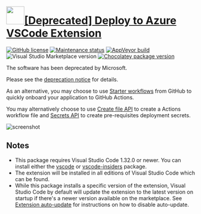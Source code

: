 # [<img src="https://cdn.jsdelivr.net/gh/dgalbraith/chocolatey-packages@5d2eb9faae63c97246c26e86310ce1d07140eb88/icons/vscode-azure-deploy.png" width="48" height="48" />[Deprecated] Deploy to Azure VSCode Extension](https://community.chocolatey.org/packages/vscode-azure-deploy)

[![GitHub license](https://img.shields.io/badge/badges-MIT-green.svg)](https://marketplace.visualstudio.com/items/ms-vscode-deploy-azure.azure-deploy/license)
[![Maintenance status](https://img.shields.io/badge/maintained%3F-yes-green.svg)](https://github.com/dgalbraith/chocolatey-packages/graphs/commit-activity)
[![AppVeyor build](https://img.shields.io/appveyor/ci/dgalbraith/chocolatey-packages)](https://ci.appveyor.com/project/dgalbraith/chocolatey-packages)
![Visual Studio Marketplace version](https://img.shields.io/visual-studio-marketplace/v/ms-vscode-deploy-azure.azure-deploy?label=Marketplace)
[![Chocolatey package version](https://img.shields.io/chocolatey/v/vscode-azure-deploy?label=Chocolatey)](https://community.chocolatey.org/packages/vscode-azure-deploy)

The software has been deprecated by Microsoft.

Please see the [deprecation notice](https://github.com/microsoft/vscode-deploy-azure/issues/239) for details.

As an alternative, you may choose to use [Starter workflows](https://docs.github.com/en/enterprise-cloud@latest/actions/using-workflows/using-starter-workflows)
from GitHub to quickly onboard your application to GitHub Actions.

You may alternatively choose to use [Create file API](https://docs.github.com/en/rest/reference/repos#create-or-update-file-contents)
to create a Actions workflow file and [Secrets API](https://docs.github.com/en/rest/reference/actions#secrets)
to create pre-requisites deployment secrets.

![screenshot](https://cdn.jsdelivr.net/gh/dgalbraith/chocolatey-packages@7cc16910d5ffa6580693a2235429a304ea7c0227/deprecated/packages/vscode-azure-deploy/screenshot.png)

## Notes

* This package requires Visual Studio Code 1.32.0 or newer.
  You can install either the [vscode](https://chocolatey.org/packages/vscode) or [vscode-insiders](https://chocolatey.org/packages/vscode-insiders) package.
* The extension will be installed in all editions of Visual Studio Code which can be found.
* While this package installs a specific version of the extension, Visual Studio Code by default will update the extension to the latest version on startup if there's a newer version available on the marketplace.
  See [Extension auto-update](https://code.visualstudio.com/docs/editor/extension-gallery#_extension-autoupdate) for instructions on how to disable auto-update.
